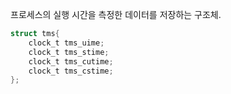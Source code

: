 프로세스의 실행 시간을 측정한 데이터를 저장하는 구조체.

~~~c
struct tms{
	clock_t tms_uime;
	clock_t tms_stime;
	clock_t tms_cutime;
	clock_t tms_cstime;
};
~~~